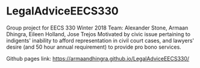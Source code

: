 # LegalAdviceEECS330
Group project for EECS 330 Winter 2018 Team: Alexander Stone, Armaan Dhingra, Eileen Holland, Jose Trejos Motivated by civic issue pertaining to indigents' inability to afford representation in civil court cases, and lawyers' desire (and 50 hour annual requirement) to provide pro bono services.

Github pages link: https://armaandhingra.github.io/LegalAdviceEECS330/
